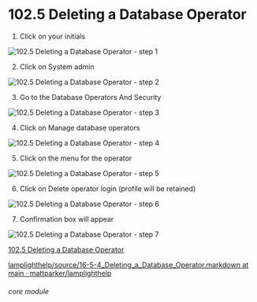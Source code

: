 # 102.5 Deleting a Database Operator


1. Click on your initials

![102.5 Deleting a Database Operator - step 1](102.5_Deleting_a_Database_Operator_im_1.png)

2. Click on System admin

![102.5 Deleting a Database Operator - step 2](102.5_Deleting_a_Database_Operator_im_2.png)

3. Go to the Database Operators And Security

![102.5 Deleting a Database Operator - step 3](102.5_Deleting_a_Database_Operator_im_3.png)

4. Click on Manage database operators

![102.5 Deleting a Database Operator - step 4](102.5_Deleting_a_Database_Operator_im_4.png)

5. Click on the menu for the operator

![102.5 Deleting a Database Operator - step 5](102.5_Deleting_a_Database_Operator_im_5.png)

6. Click on Delete operator login (profile will be retained)

![102.5 Deleting a Database Operator - step 6](102.5_Deleting_a_Database_Operator_im_6.png)

7. Confirmation box will appear

![102.5 Deleting a Database Operator - step 7](102.5_Deleting_a_Database_Operator_im_7.png)

[102.5 Deleting a Database Operator](/help/index/p/102.5)

[lamplighthelp/source/16-5-4_Deleting_a_Database_Operator.markdown at main · ](https://github.com/mattparker/lamplighthelp/blob/main/source/16-5-4_Deleting_a_Database_Operator.markdown)[mattparker](https://github.com/mattparker/lamplighthelp/blob/main/source/16-5-4_Deleting_a_Database_Operator.markdown)[/](https://github.com/mattparker/lamplighthelp/blob/main/source/16-5-4_Deleting_a_Database_Operator.markdown)[lamplighthelp](https://github.com/mattparker/lamplighthelp/blob/main/source/16-5-4_Deleting_a_Database_Operator.markdown)


###### core module